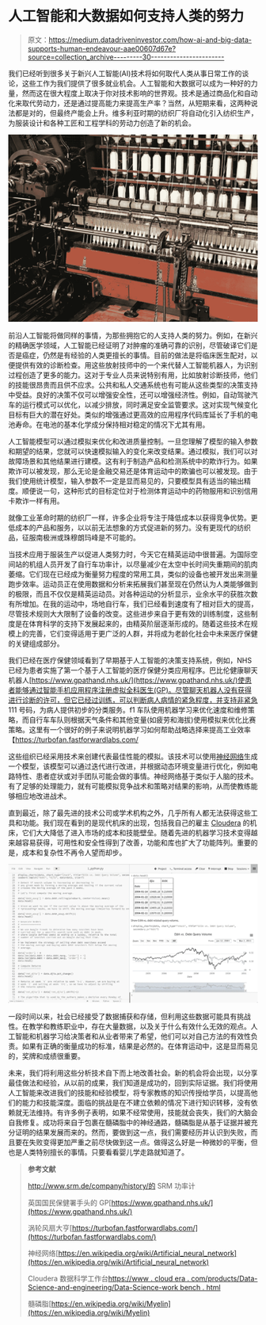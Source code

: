 # 人工智能和大数据如何支持人类的努力

> 原文：<https://medium.datadriveninvestor.com/how-ai-and-big-data-supports-human-endeavour-aae00607d67e?source=collection_archive---------30----------------------->

我们已经听到很多关于新兴人工智能(AI)技术将如何取代人类从事日常工作的谈论，这些工作为我们提供了很多就业机会。人工智能和大数据可以成为一种好的力量，然而这在很大程度上取决于你对技术影响的世界观。技术是通过商品化和自动化来取代劳动力，还是通过提高能力来提高生产率？当然，从短期来看，这两种说法都是对的，但最终产能会上升。维多利亚时期的纺织厂将自动化引入纺织生产，为服装设计和各种工匠和工程学科的劳动力创造了新的机会。

![](img/d8a38a90625fbfec8a6f54472c428381.png)

前沿人工智能将做同样的事情，为那些拥抱它的人支持人类的努力。例如，在新兴的精确医学领域，人工智能已经证明了对肿瘤的准确可靠的识别，尽管破译它们是否是癌症，仍然是有经验的人类更擅长的事情。目前的做法是将临床医生配对，以便提供有效的诊断检查。用这些放射技师中的一个来代替人工智能机器人，为识别过程创造了更多的能力。这对于专业人员来说特别有用，比如放射诊断技师，他们的技能很昂贵而且供不应求。公共和私人交通系统也有可能从这些类型的决策支持中受益。良好的决策不仅可以增强安全性，还可以增强经济性。例如，自动驾驶汽车的运行模式可以优化，以减少排放，同时满足安全监管要求。这对实现气候变化目标有巨大的潜在好处。类似的增强通过更高效的应用程序代码库延长了手机的电池寿命。在电池的基本化学成分保持相对稳定的情况下尤其有用。

人工智能模型可以通过模拟来优化和改进质量控制。一旦您理解了模型的输入参数和期望的结果，您就可以快速模拟输入的变化来改变结果。通过模拟，我们可以对故障场景和其他结果进行建模。这有利于制造产品和检测系统中的欺诈行为。如果欺诈可以被发现，那么无论是金融交易还是体育运动中的欺骗也可以被发现。由于我们使用统计模型，输入参数不一定是显而易见的，只要模型具有适当的输出精度。顺便说一句，这种形式的目标定位对于检测体育运动中的药物服用和识别信用卡欺诈一样有用。

就像工业革命时期的纺织厂一样，许多企业将专注于降低成本以获得竞争优势。更低成本的产品和服务，以以前无法想象的方式促进新的努力。没有更现代的纺织品，征服南极洲或珠穆朗玛峰是不可能的。

当技术应用于服装生产以促进人类努力时，今天它在精英运动中很普遍。为国际空间站的机组人员开发了自行车功率计，以尽量减少在太空中长时间失重期间的肌肉萎缩。它们现在已经成为衡量努力程度的常用工具，类似的设备也被开发出来测量跑步效率。运动员正在使用数据和分析来拓展我们甚至现在仍然认为人类能够做到的极限，而且不仅仅是精英运动员。对各种运动的分析显示，业余水平的获胜次数有所增加。在我的运动中，场地自行车，我们已经看到速度有了相对巨大的提高，尽管技术规则大大限制了设备的改变。这些进步来自于更有效的训练制度，这些制度是在体育科学的支持下发展起来的，由精英阶层逐渐形成的。随着这些技术在规模上的完善，它们变得适用于更广泛的人群，并将成为老龄化社会中未来医疗保健的关键组成部分。

我们已经在医疗保健领域看到了早期基于人工智能的决策支持系统，例如，NHS 已经为患者实施了第一个基于人工智能的医疗保健分类应用程序。巴比伦健康聊天机器人[https://www.gpathand.nhs.uk/](https://www.gpathand.nhs.uk/)使患者能够通过智能手机应用程序注册虚拟全科医生(GP)。尽管聊天机器人没有获得进行诊断的许可，但它已经过训练，可以判断病人病情的紧急程度，并支持非紧急 111 号码，为病人提供初步的分类服务。f1 车队使用机器学习来优化速度和维修策略，而自行车车队则根据天气条件和其他变量(如疲劳和海拔)使用模拟来优化比赛策略。这里有一个很好的例子来说明机器学习如何帮助战略选择来提高工业效率【https://turbofan.fastforwardlabs.com/

这些组织已经采用技术来创建代表最佳性能的模拟。该技术可以使用[神经网络](https://en.wikipedia.org/wiki/Artificial_neural_network)生成一个模型，该模型可以通过迭代进行改进，并根据动态环境变量进行优化，例如电路特性、患者症状或对手团队可能会做的事情。神经网络基于类似于人脑的技术。有了足够的处理能力，就有可能模拟竞争战术和策略对结果的影响，从而使教练能够相应地改进战术。

直到最近，除了最先进的技术公司或学术机构之外，几乎所有人都无法获得这些工具和功能。我们现在看到的是现代机床的出现，包括我自己的雇主 [Cloudera](https://www.cloudera.com/solutions/improve-products-and-services.html) 的机床，它们大大降低了进入市场的成本和技能壁垒。随着先进的机器学习技术变得越来越容易获得，可用性和安全性得到了改善，功能和库也扩大了功能阵列。重要的是，成本和复杂性不再令人望而却步。

![](img/4105542236a74614bc956444c62ad5dc.png)

一段时间以来，社会已经接受了数据捕获和存储，但利用这些数据可能具有挑战性。在教学和教练职业中，存在大量数据，以及关于什么有效什么无效的观点。人工智能和机器学习给决策者和从业者带来了希望，他们可以对自己方法的有效性负责。如果有正确的衡量成功的标准，结果是必然的。在体育运动中，这是显而易见的，奖牌和成绩很重要。

未来，我们将利用这些分析技术自下而上地改善社会。新的机会将会出现，以分享最佳做法和经验，从以前的成果，我们知道是成功的，回到实际证据。我们将使用人工智能来改进我们的技能和经验模型，将专家教练的知识传授给学员，以提高他们的能力和技能深度。面临的挑战是在不建立依赖的情况下进行知识转移，没有依赖就无法维持。有许多例子表明，如果不经常使用，技能就会丧失，我们的大脑会自我修复。成功将来自于包裹在髓磷脂中的神经通路，髓磷脂是从基于证据并被充分证明的结果发展而来的。然而，要做到这一点，我们需要经历并认识到失败，而且要在失败变得更加严重之前尽快做到这一点。做得这么好是一种微妙的平衡，但也是人类特别擅长的事情。只要看看婴儿学走路就知道了。

> **参考文献**
> 
> http://www.srm.de/company/history/的 SRM 功率计
> 
> 英国国民保健署手头的 GP[https://www.gpathand.nhs.uk/](https://www.gpathand.nhs.uk/)
> 
> 涡轮风扇大亨[https://turbofan.fastforwardlabs.com/](https://turbofan.fastforwardlabs.com/)
> 
> 神经网络[https://en.wikipedia.org/wiki/Artificial_neural_network](https://en.wikipedia.org/wiki/Artificial_neural_network)
> 
> Cloudera 数据科学工作台[https://www . cloud era . com/products/Data-Science-and-engineering/Data-Science-work bench . html](https://www.cloudera.com/products/data-science-and-engineering/data-science-workbench.html)
> 
> 髓磷脂[https://en.wikipedia.org/wiki/Myelin](https://en.wikipedia.org/wiki/Myelin)